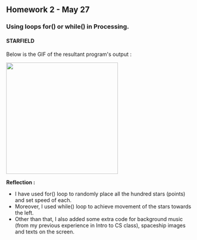 ## Homework 2 - May 27

### Using loops for() or while() in Processing.

#### STARFIELD

Below is the GIF of the resultant program's output :

<img src="https://github.com/ronit-singh/Intro_to_IM/blob/main/May%2027/starfield.gif" height="300">

**Reflection :** 
- I have used for() loop to randomly place all the hundred stars (points) and set speed of each.
- Moreover, I used while() loop to achieve movement of the stars towards the left.
- Other than that, I also added some extra code for background music (from my previous experience in Intro to CS class), spaceship images and texts on the screen. 
